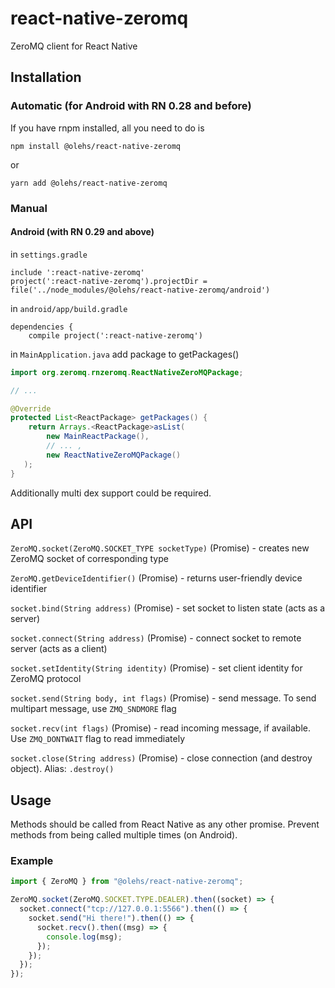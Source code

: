 # react-native-zeromq

ZeroMQ client for React Native

## Installation

### Automatic (for Android with RN 0.28 and before)

If you have rnpm installed, all you need to do is

```
npm install @olehs/react-native-zeromq
```

or

```
yarn add @olehs/react-native-zeromq
```

### Manual

#### Android (with RN 0.29 and above)

in `settings.gradle`

```
include ':react-native-zeromq'
project(':react-native-zeromq').projectDir = file('../node_modules/@olehs/react-native-zeromq/android')
```

in `android/app/build.gradle`

```
dependencies {
    compile project(':react-native-zeromq')
```

in `MainApplication.java`
add package to getPackages()

```java
import org.zeromq.rnzeromq.ReactNativeZeroMQPackage;

// ...

@Override
protected List<ReactPackage> getPackages() {
    return Arrays.<ReactPackage>asList(
        new MainReactPackage(),
        // ... ,
        new ReactNativeZeroMQPackage()
   );
}
```

Additionally multi dex support could be required.

## API

`ZeroMQ.socket(ZeroMQ.SOCKET_TYPE socketType)` (Promise) - creates new ZeroMQ socket of corresponding type

`ZeroMQ.getDeviceIdentifier()` (Promise) - returns user-friendly device identifier

`socket.bind(String address)` (Promise) - set socket to listen state (acts as a server)

`socket.connect(String address)` (Promise) - connect socket to remote server (acts as a client)

`socket.setIdentity(String identity)` (Promise) - set client identity for ZeroMQ protocol

`socket.send(String body, int flags)` (Promise) - send message. To send multipart message, use `ZMQ_SNDMORE` flag

`socket.recv(int flags)` (Promise) - read incoming message, if available. Use `ZMQ_DONTWAIT` flag to read immediately

`socket.close(String address)` (Promise) - close connection (and destroy object). Alias: `.destroy()`

## Usage

Methods should be called from React Native as any other promise.
Prevent methods from being called multiple times (on Android).

### Example

```javascript
import { ZeroMQ } from "@olehs/react-native-zeromq";

ZeroMQ.socket(ZeroMQ.SOCKET.TYPE.DEALER).then((socket) => {
  socket.connect("tcp://127.0.0.1:5566").then(() => {
    socket.send("Hi there!").then(() => {
      socket.recv().then((msg) => {
        console.log(msg);
      });
    });
  });
});
```
